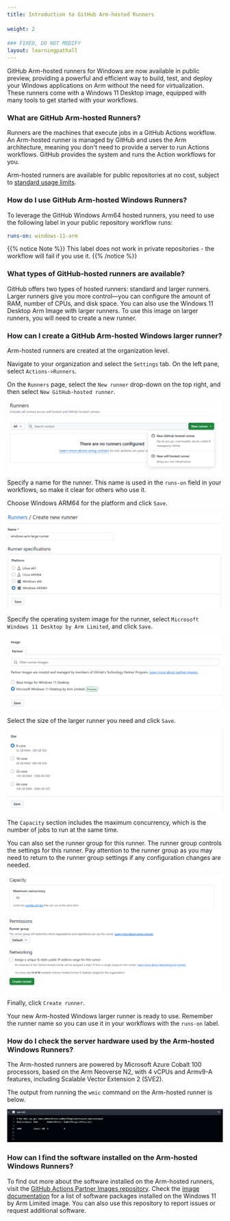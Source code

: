 ```yaml
---
title: Introduction to GitHub Arm-hosted Runners

weight: 2

### FIXED, DO NOT MODIFY
layout: learningpathall
---
```

GitHub Arm-hosted runners for Windows are now available in public preview, providing a powerful and efficient way to build, test, and deploy your Windows applications on Arm without the need for virtualization. These runners come with a Windows 11 Desktop image, equipped with many tools to get started with your workflows. 

### What are GitHub Arm-hosted Runners?

Runners are the machines that execute jobs in a GitHub Actions workflow. An Arm-hosted runner is managed by GitHub and uses the Arm architecture, meaning you don't need to provide a server to run Actions workflows. GitHub provides the system and runs the Action workflows for you.

Arm-hosted runners are available for public repositories at no cost, subject to [standard usage limits](https://docs.github.com/en/actions/administering-github-actions/usage-limits-billing-and-administration#usage-limits). 

### How do I use GitHub Arm-hosted Windows Runners?

To leverage the GitHub Windows Arm64 hosted runners, you need to use the following label in your public repository workflow runs:

```yaml
runs-on: windows-11-arm
```

{{% notice Note %}}
This label does not work in private repositories - the workflow will fail if you use it. 
{{% /notice %}}


### What types of GitHub-hosted runners are available?

GitHub offers two types of hosted runners: standard and larger runners. Larger runners give you more control—you can configure the amount of RAM, number of CPUs, and disk space. You can also use the Windows 11 Desktop Arm Image with larger runners. To use this image on larger runners, you will need to create a new runner.

### How can I create a GitHub Arm-hosted Windows larger runner?

Arm-hosted runners are created at the organization level.

Navigate to your organization and select the `Settings` tab. On the left pane, select `Actions->Runners`.

On the `Runners` page, select the `New runner` drop-down on the top right, and then select `New GitHub-hosted runner`.

![new-runner #center](_images/new-runner.png)

Specify a name for the runner. This name is used in the `runs-on` field in your workflows, so make it clear for others who use it.

Choose Windows ARM64 for the platform and click `Save`.

![platform #center](_images/platform.png)

Specify the operating system image for the runner, select `Microsoft Windows 11 Desktop by Arm Limited`, and click `Save`.

![image #center](_images/win_image.png)

Select the size of the larger runner you need and click `Save`.

![specifications #center](_images/size.png)

The `Capacity` section includes the maximum concurrency, which is the number of jobs to run at the same time.

You can also set the runner group for this runner. The runner group controls the settings for this runner. Pay attention to the runner group as you may need to return to the runner group settings if any configuration changes are needed.

![capacity #center](_images/capacity.png)

Finally, click `Create runner`.

Your new Arm-hosted Windows larger runner is ready to use. Remember the runner name so you can use it in your workflows with the `runs-on` label. 

### How do I check the server hardware used by the Arm-hosted Windows Runners?

The Arm-hosted runners are powered by Microsoft Azure Cobalt 100 processors, based on the Arm Neoverse N2, with 4 vCPUs and Armv9-A features, including Scalable Vector Extension 2 (SVE2).

The output from running the `wmic` command on the Arm-hosted runner is below.

![Arm-hosted runner info #center](_images/cpuinfo.png)


### How can I find the software installed on the Arm-hosted Windows Runners?

To find out more about the software installed on the Arm-hosted runners, visit the [GitHub Actions Partner Images repository](https://github.com/actions/partner-runner-images/). Check the [image documentation](https://github.com/actions/partner-runner-images/blob/main/images/arm-windows-11-image.md) for a list of software packages installed on the Windows 11 by Arm Limited image. You can also use this repository to report issues or request additional software.

